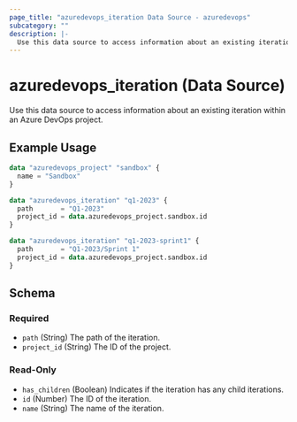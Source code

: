 ```yaml
---
page_title: "azuredevops_iteration Data Source - azuredevops"
subcategory: ""
description: |-
  Use this data source to access information about an existing iteration within an Azure DevOps project.
---
```


# azuredevops_iteration (Data Source)

Use this data source to access information about an existing iteration within an Azure DevOps project.

## Example Usage

```terraform
data "azuredevops_project" "sandbox" {
  name = "Sandbox"
}

data "azuredevops_iteration" "q1-2023" {
  path       = "Q1-2023"
  project_id = data.azuredevops_project.sandbox.id
}

data "azuredevops_iteration" "q1-2023-sprint1" {
  path       = "Q1-2023/Sprint 1"
  project_id = data.azuredevops_project.sandbox.id
}
```

<!-- schema generated by tfplugindocs -->
## Schema

### Required

- `path` (String) The path of the iteration.
- `project_id` (String) The ID of the project.

### Read-Only

- `has_children` (Boolean) Indicates if the iteration has any child iterations.
- `id` (Number) The ID of the iteration.
- `name` (String) The name of the iteration.
